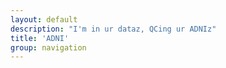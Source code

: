 ```yaml
---
layout: default 
description: "I'm in ur dataz, QCing ur ADNIz"
title: 'ADNI' 
group: navigation
---
```

<script type="text/javascript" src="http://code.jquery.com/jquery-1.9.1.min.js"></script>
<script type="text/javascript" src="http://code.highcharts.com/highcharts.js"></script>
<script type="text/javascript" src="http://code.highcharts.com/modules/data.js"></script>

<div id="container0" style="width: 600px; height: 400px; margin: auto auto;"></div>
<div id="container1" style="width: 600px; height: 400px; margin: auto auto;"></div>
<div id="container2" style="width: 600px; height: 400px; margin: auto auto;"></div>
<div id="container3" style="width: 600px; height: 400px; margin: auto auto;"></div>
<div id="container4" style="width: 600px; height: 400px; margin: auto auto;"></div>
<div id="container5" style="width: 600px; height: 400px; margin: auto auto;"></div>
<div id="container6" style="width: 600px; height: 400px; margin: auto auto;"></div>
<div id="container7" style="width: 600px; height: 400px; margin: auto auto;"></div>
<div id="container8" style="width: 600px; height: 400px; margin: auto auto;"></div>

<script type="text/javascript">
databr0s = [
{  csvfile:  '/spins/assets/adni_0.csv',  div:  "#container0",  x:  "Week Number",  title:  "S1",    y: "T1 Contrast" },
{  csvfile:  '/spins/assets/adni_1.csv',  div:  "#container1",  x:  "Week Number",  title:  "S2",    y: "T1 Contrast" },
{  csvfile:  '/spins/assets/adni_2.csv',  div:  "#container2",  x:  "Week Number",  title:  "S3",    y: "T1 Contrast" },
{  csvfile:  '/spins/assets/adni_3.csv',  div:  "#container3",  x:  "Week Number",  title:  "S4",    y: "T1 Contrast" },
{  csvfile:  '/spins/assets/adni_4.csv',  div:  "#container4",  x:  "Week Number",  title:  "S5",    y: "T1 Contrast" },
{  csvfile:  '/spins/assets/adni_5.csv',  div:  "#container5",  x:  "Week Number",  title:  "S2/S1", y: "T1 Ratio" },
{  csvfile:  '/spins/assets/adni_6.csv',  div:  "#container6",  x:  "Week Number",  title:  "S3/S1", y: "T1 Ratio" },
{  csvfile:  '/spins/assets/adni_7.csv',  div:  "#container7",  x:  "Week Number",  title:  "S4/S1", y: "T1 Ratio" },
{  csvfile:  '/spins/assets/adni_8.csv',  div:  "#container8",  x:  "Week Number",  title:  "S5/S1", y: "T1 Ratio" },
]; 

//$(function () {
  for (var i = 0; i < databr0s.length; i++ ) {
    (function (bro) {
      $.get(bro.csvfile, function(csv) {
        $(bro.div).highcharts({
          chart: { type: 'line' },
          data:  { csv: csv },
          title: { text: bro.title },
          yAxis: { title: { text: bro.y } }, 
          xAxis: { title: { text: bro.x } }
          });
      }, "text");
    })(bro = databr0s[i]); 
  }
//});
</script>
